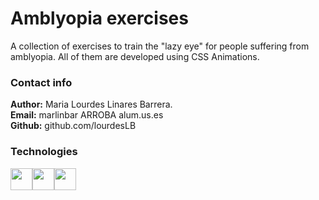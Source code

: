 # Amblyopia exercises
A collection of exercises to train the "lazy eye" for people suffering from amblyopia. All of them are developed using CSS Animations.

### Contact info
**Author:** Maria Lourdes Linares Barrera.  
**Email:** marlinbar ARROBA alum.us.es  
**Github:** github.com/lourdesLB

### Technologies
<img src="https://cdn.jsdelivr.net/gh/devicons/devicon/icons/html5/html5-original-wordmark.svg" width="35px"/><img src="https://cdn.jsdelivr.net/gh/devicons/devicon/icons/javascript/javascript-original.svg" width="35px"/><img src="https://cdn.jsdelivr.net/gh/devicons/devicon/icons/css3/css3-plain-wordmark.svg" width="35px"/>
